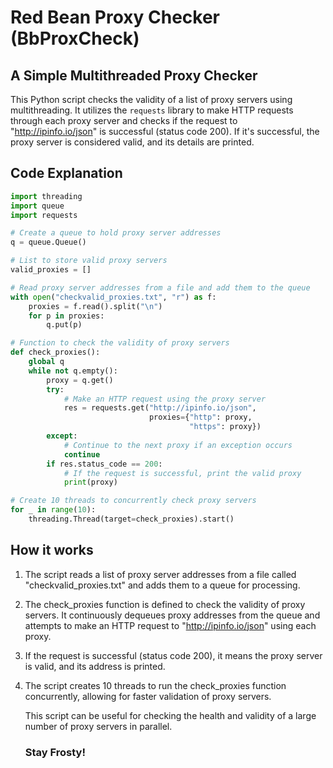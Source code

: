 # Red Bean Proxy Checker (BbProxCheck)
## A Simple Multithreaded Proxy Checker

This Python script checks the validity of a list of proxy servers using multithreading. It utilizes the `requests` library to make HTTP requests through each proxy server and checks if the request to "http://ipinfo.io/json" is successful (status code 200). If it's successful, the proxy server is considered valid, and its details are printed.

## Code Explanation

```python
import threading
import queue
import requests

# Create a queue to hold proxy server addresses
q = queue.Queue()

# List to store valid proxy servers
valid_proxies = []

# Read proxy server addresses from a file and add them to the queue
with open("checkvalid_proxies.txt", "r") as f:
    proxies = f.read().split("\n")
    for p in proxies:
        q.put(p)

# Function to check the validity of proxy servers
def check_proxies():
    global q
    while not q.empty():
        proxy = q.get()
        try:
            # Make an HTTP request using the proxy server
            res = requests.get("http://ipinfo.io/json", 
                               proxies={"http": proxy,
                                        "https": proxy})
        except:
            # Continue to the next proxy if an exception occurs
            continue
        if res.status_code == 200:
            # If the request is successful, print the valid proxy
            print(proxy)

# Create 10 threads to concurrently check proxy servers
for _ in range(10):
    threading.Thread(target=check_proxies).start()
```
## How it works
1. The script reads a list of proxy server addresses from a file called "checkvalid_proxies.txt" and adds them to a queue for processing.

2. The check_proxies function is defined to check the validity of proxy servers. It continuously dequeues proxy addresses from the queue and attempts to make an HTTP request to "http://ipinfo.io/json" using each proxy.

3. If the request is successful (status code 200), it means the proxy server is valid, and its address is printed.

4. The script creates 10 threads to run the check_proxies function concurrently, allowing for faster validation of proxy servers.

   This script can be useful for checking the health and validity of a large number of proxy servers in parallel.

   ### Stay Frosty!
